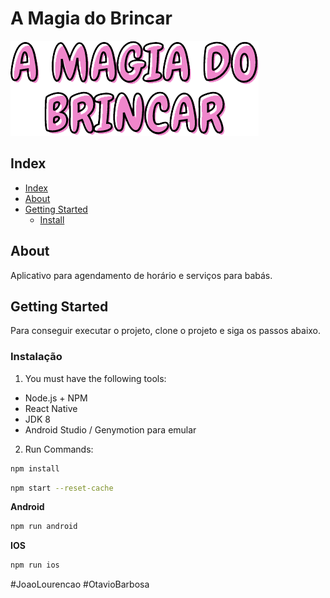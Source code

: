 # A Magia do Brincar

![image info](./src/assets/img/logo.png "MagiaDoBrincar")

## Index

- [Index](#tabela-de-conte%C3%BAdo)
- [About](#sobre-o-projeto)
- [Getting Started](#come%C3%A7ando)
  - [Install](#instala%C3%A7%C3%A3o)

<!-- ABOUT THE PROJECT -->

## About

Aplicativo para agendamento de horário e serviços para babás.

<!-- GETTING STARTED -->

## Getting Started

Para conseguir executar o projeto, clone o projeto e siga os passos abaixo.

### Instalação

1. You must have the following tools:

- Node.js + NPM
- React Native
- JDK 8
- Android Studio / Genymotion para emular

2. Run Commands: 

```sh
npm install
```

```sh
npm start --reset-cache
```
**Android**

```sh
npm run android 
```

**IOS**

```sh
npm run ios
```

#JoaoLourencao #OtavioBarbosa

